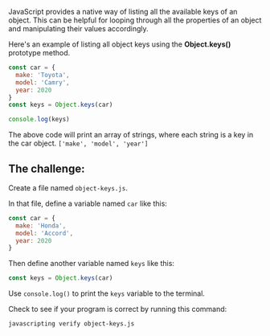 JavaScript provides a native way of listing all the available keys of an object. This can be helpful for looping through all the properties of an object and manipulating their values accordingly.

Here's an example of listing all object keys using the **Object.keys()**
prototype method.

```js
const car = {
  make: 'Toyota',
  model: 'Camry',
  year: 2020
}
const keys = Object.keys(car)

console.log(keys)
```

The above code will print an array of strings, where each string is a key in the car object. `['make', 'model', 'year']`

## The challenge:

Create a file named `object-keys.js`.

In that file, define a variable named `car` like this:

```js
const car = {
  make: 'Honda',
  model: 'Accord',
  year: 2020
}
```

Then define another variable named `keys` like this:
```js
const keys = Object.keys(car)
```

Use `console.log()` to print the `keys` variable to the terminal.

Check to see if your program is correct by running this command:

```bash
javascripting verify object-keys.js
```
